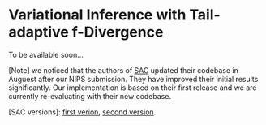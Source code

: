 # Variational Inference with Tail-adaptive f-Divergence 

To be available soon...

[Note] we noticed that the authors of [SAC](https://github.com/haarnoja/sac) updated their codebase in Auguest after our NIPS submission. They have improved their initial results significantly. Our implementation is based on their first release and we are currently re-evaluating with their new codebase.

[SAC versions]: [first verion](https://arxiv.org/pdf/1801.01290v1.pdf), 
[second version](https://arxiv.org/abs/1801.01290v2). 
